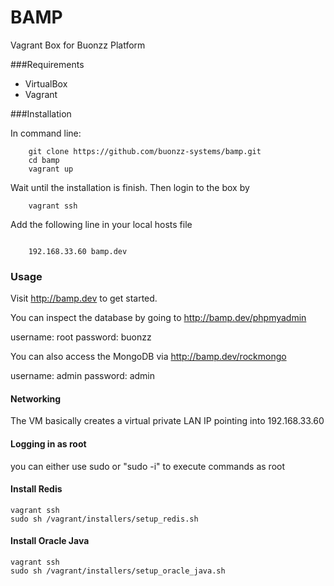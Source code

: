 BAMP
====

Vagrant Box for Buonzz Platform

###Requirements

* VirtualBox
* Vagrant

###Installation

In command line:

```
    git clone https://github.com/buonzz-systems/bamp.git
	cd bamp
	vagrant up
```

Wait until the installation is finish. Then login to the box by

```
    vagrant ssh
```

Add the following line in your local hosts  file

```

	192.168.33.60 bamp.dev
```

### Usage

Visit  http://bamp.dev to get started.



You can inspect the database by going to  http://bamp.dev/phpmyadmin

username: root
password: buonzz

You can also access the MongoDB via http://bamp.dev/rockmongo

username: admin
password: admin

#### Networking

The VM basically creates a virtual private LAN IP pointing into 192.168.33.60


#### Logging in as root

you can either use sudo or "sudo -i" to execute commands as root


#### Install Redis

```
vagrant ssh
sudo sh /vagrant/installers/setup_redis.sh
```

#### Install Oracle Java

```
vagrant ssh
sudo sh /vagrant/installers/setup_oracle_java.sh
```
